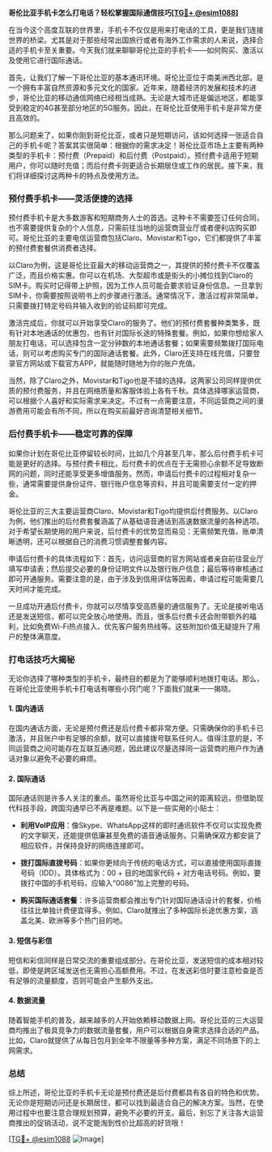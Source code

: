 **哥伦比亚手机卡怎么打电话？轻松掌握国际通信技巧[[TG💪+ @esim1088](https://t.me/s/esim1088)]**

在当今这个高度互联的世界里，手机卡不仅仅是用来打电话的工具，更是我们连接世界的桥梁。尤其是对于那些经常出国旅行或者有海外工作需求的人来说，选择合适的手机卡至关重要。今天我们就来聊聊哥伦比亚的手机卡——如何购买、激活以及使用它进行国际通话。

首先，让我们了解一下哥伦比亚的基本通讯环境。哥伦比亚位于南美洲西北部，是一个拥有丰富自然资源和多元文化的国家。近年来，随着经济的发展和技术的进步，哥伦比亚的移动通信网络已经相当成熟。无论是大城市还是偏远地区，都能享受到稳定的4G甚至部分地区的5G服务。因此，在哥伦比亚使用手机卡是非常方便且高效的。

那么问题来了，如果你刚到哥伦比亚，或者只是短期访问，该如何选择一张适合自己的手机卡呢？答案其实很简单：根据你的需求决定！哥伦比亚市场上主要有两种类型的手机卡：预付费（Prepaid）和后付费（Postpaid）。预付费卡适用于短期用户，你可以随时充值；而后付费卡则更适合长期居住或工作的居民。接下来，我们将详细探讨这两种卡的特点及使用方法。

### 预付费手机卡——灵活便捷的选择

预付费手机卡是大多数游客和短期商务人士的首选。这种卡不需要签订任何合同，也不需要提供复杂的个人信息，只需前往当地的运营商营业厅或者便利店购买即可。哥伦比亚的主要电信运营商包括Claro、Movistar和Tigo，它们都提供了丰富的预付费套餐供消费者选择。

以Claro为例，这是哥伦比亚最大的移动运营商之一，其提供的预付费卡不仅覆盖广泛，而且价格实惠。你可以在机场、大型超市或是街头的小摊位找到Claro的SIM卡。购买时记得带上护照，因为工作人员可能会要求验证身份信息。一旦拿到SIM卡，你需要按照说明书上的步骤进行激活。通常情况下，激活过程非常简单，只需要拨打特定号码并输入收到的验证码即可完成。

激活完成后，你就可以开始享受Claro的服务了。他们的预付费套餐种类繁多，既有针对本地通话的优惠包，也有针对国际长途的特殊套餐。例如，如果你想给家人朋友打电话，可以选择包含一定分钟数的本地通话套餐；如果需要频繁拨打国际电话，则可以考虑购买专门的国际通话套餐。此外，Claro还支持在线充值，只要登录官方网站或下载官方APP，就能随时随地为你的账户充值。

当然，除了Claro之外，Movistar和Tigo也是不错的选择。这两家公司同样提供优质的预付费服务，并且在网络质量和客服体验上各有千秋。具体选择哪家运营商，可以根据个人喜好和实际需求来决定。不过有一点需要注意，不同运营商之间的漫游费用可能会有所不同，所以在购买前最好咨询清楚相关细节。

### 后付费手机卡——稳定可靠的保障

如果你计划在哥伦比亚停留较长时间，比如几个月甚至几年，那么后付费手机卡可能是更好的选择。与预付费卡相比，后付费卡的优点在于无需担心余额不足导致断网的问题，同时还能享受更多增值服务。然而，申请后付费卡的过程相对复杂一些，通常需要提供身份证件、银行账户信息等资料，并且可能需要支付一定的押金。

哥伦比亚的三大主要运营商Claro、Movistar和Tigo均提供后付费服务。以Claro为例，他们推出的后付费套餐涵盖了从基础语音通话到高速数据流量的各种选项。对于希望长期使用的用户来说，后付费卡的优势显而易见：无需频繁充值，账单清晰透明，还可以根据自己的消费习惯调整套餐内容。

申请后付费卡的具体流程如下：首先，访问运营商的官方网站或者亲自前往营业厅填写申请表；然后提交必要的身份证明文件以及银行账户信息；最后等待审核通过即可开通服务。需要注意的是，由于涉及到信用评估等因素，申请过程可能需要几天时间才能完成。

一旦成功开通后付费卡，你就可以尽情享受高质量的通信服务了。无论是接听电话还是发送短信，都可以完全放心地使用。而且，很多后付费卡还会附带额外的福利，比如免费Wi-Fi热点接入、优先客户服务热线等。这些附加价值无疑提升了用户的整体满意度。

### 打电话技巧大揭秘

无论你选择了哪种类型的手机卡，最终目的都是为了能够顺利地拨打电话。那么，在哥伦比亚使用手机卡打电话有哪些小窍门呢？下面我们就来一一揭晓。

#### 1. 国内通话

在国内通话方面，无论是预付费还是后付费卡都非常方便。只需确保你的手机卡已激活，并且账户中有足够的余额，就可以直接拨号联系任何人。值得注意的是，不同运营商之间可能存在互联互通问题，因此建议尽量选择同一运营商的用户作为通话对象以避免不必要的麻烦。

#### 2. 国际通话

国际通话则是许多人关注的重点。虽然哥伦比亚与中国之间的距离较远，但借助现代科技手段，跨国沟通早已不再是难题。以下是一些实用的小贴士：

- **利用VoIP应用**：像Skype、WhatsApp这样的即时通讯软件不仅可以实现免费的文字聊天，还能提供低廉甚至免费的语音通话服务。只需确保双方都安装了相应软件，并保持良好的网络连接即可。
  
- **拨打国际直拨号码**：如果你更倾向于传统的电话方式，可以直接使用国际直拨号码（IDD）。具体格式为：00 + 目的地国家代码 + 对方电话号码。例如，要拨打中国的手机号码，应输入“0086”加上完整的号码。

- **购买国际通话套餐**：许多运营商都会推出专门针对国际通话设计的套餐，价格往往比单独计费便宜得多。例如，Claro就推出了多种国际长途优惠方案，涵盖北美、欧洲等多个热门目的地。

#### 3. 短信与彩信

短信和彩信同样是日常交流的重要组成部分。在哥伦比亚，发送短信的成本相对较低，即使是跨区域发送也无需担心高额费用。不过，在发送彩信时要注意检查是否有足够的流量额度，否则可能会产生额外支出。

#### 4. 数据流量

随着智能手机的普及，越来越多的人开始依赖移动数据上网。哥伦比亚的三大运营商均推出了极具竞争力的数据流量套餐，用户可以根据自身需求选择合适的产品。比如，Claro就提供了从每日包月到全年不限量等多种方案，满足不同场景下的上网需求。

### 总结

综上所述，哥伦比亚的手机卡无论是预付费还是后付费都具有各自的特色和优势。无论你是短期访问还是长期居住，都可以找到最适合自己的解决方案。当然，在使用过程中也要注意合理规划预算，避免不必要的开支。最后，别忘了关注各大运营商推出的促销活动，说不定能淘到性价比超高的好货哦！

[[TG💪+ @esim1088](https://t.me/s/esim1088) ![Image](https://i.postimg.cc/4NQfJmqS/Snipaste-2025-05-13-00-14-12.png)]